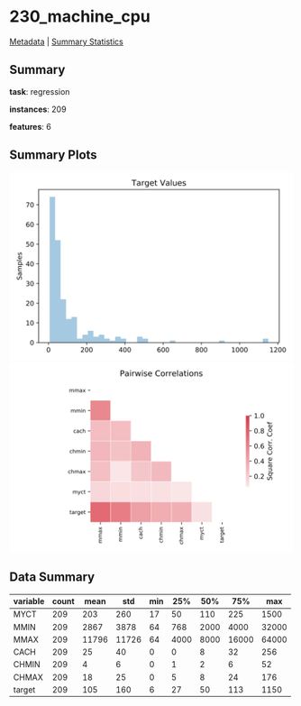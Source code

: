 # 230_machine_cpu

[Metadata](metadata.yaml) | [Summary Statistics](summary_stats.csv)

## Summary

**task**: regression

**instances**: 209

**features**: 6

## Summary Plots

![Labels](label.svg)
![Corr](corr.svg)

## Data Summary

|	variable	|	count	|	mean	|	std	|	min	|	25%	|	50%	|	75%	|	max|
| --- | --- | --- | --- | --- | --- | --- | --- | --- |
|	MYCT	|	209	|	203	|	260	|	17	|	50	|	110	|	225	|	1500
|	MMIN	|	209	|	2867	|	3878	|	64	|	768	|	2000	|	4000	|	32000
|	MMAX	|	209	|	11796	|	11726	|	64	|	4000	|	8000	|	16000	|	64000
|	CACH	|	209	|	25	|	40	|	0	|	0	|	8	|	32	|	256
|	CHMIN	|	209	|	4	|	6	|	0	|	1	|	2	|	6	|	52
|	CHMAX	|	209	|	18	|	25	|	0	|	5	|	8	|	24	|	176
|	target	|	209	|	105	|	160	|	6	|	27	|	50	|	113	|	1150
